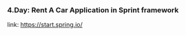 <h3 align="left">4.Day: Rent A Car Application in Sprint framework</h3>

link: https://start.spring.io/
